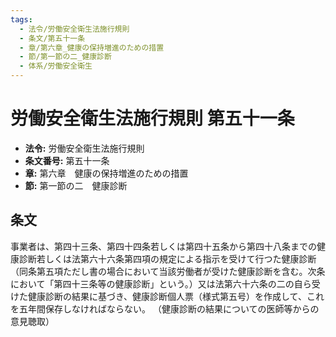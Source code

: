 ```yaml
---
tags:
  - 法令/労働安全衛生法施行規則
  - 条文/第五十一条
  - 章/第六章_健康の保持増進のための措置
  - 節/第一節の二_健康診断
  - 体系/労働安全衛生
---
```

# 労働安全衛生法施行規則 第五十一条

- **法令:** 労働安全衛生法施行規則
- **条文番号:** 第五十一条
- **章:** 第六章　健康の保持増進のための措置
- **節:** 第一節の二　健康診断

## 条文
事業者は、第四十三条、第四十四条若しくは第四十五条から第四十八条までの健康診断若しくは法第六十六条第四項の規定による指示を受けて行つた健康診断（同条第五項ただし書の場合において当該労働者が受けた健康診断を含む。次条において「第四十三条等の健康診断」という。）又は法第六十六条の二の自ら受けた健康診断の結果に基づき、健康診断個人票（様式第五号）を作成して、これを五年間保存しなければならない。
（健康診断の結果についての医師等からの意見聴取）

